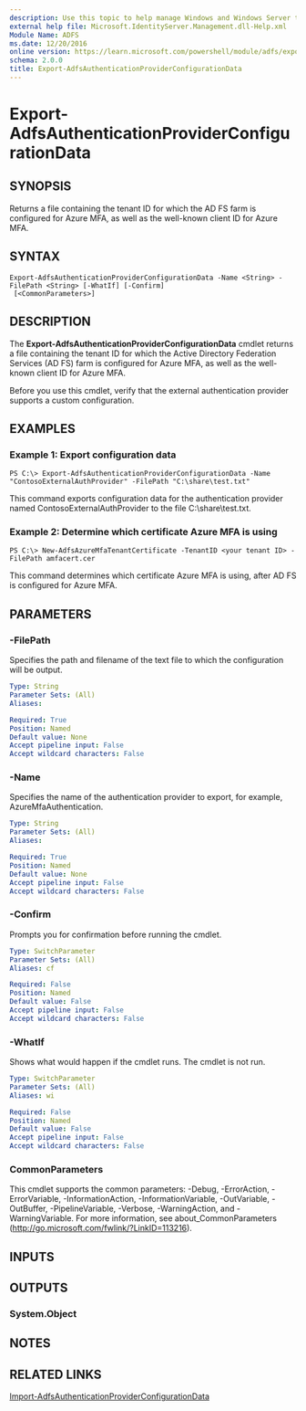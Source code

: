 ```yaml
---
description: Use this topic to help manage Windows and Windows Server technologies with Windows PowerShell.
external help file: Microsoft.IdentityServer.Management.dll-Help.xml
Module Name: ADFS
ms.date: 12/20/2016
online version: https://learn.microsoft.com/powershell/module/adfs/export-adfsauthenticationproviderconfigurationdata?view=windowsserver2019-ps&wt.mc_id=ps-gethelp
schema: 2.0.0
title: Export-AdfsAuthenticationProviderConfigurationData
---
```


# Export-AdfsAuthenticationProviderConfigurationData

## SYNOPSIS
Returns a file containing the tenant ID for which the AD FS farm is configured for Azure MFA, as well as the well-known client ID for Azure MFA.

## SYNTAX

```
Export-AdfsAuthenticationProviderConfigurationData -Name <String> -FilePath <String> [-WhatIf] [-Confirm]
 [<CommonParameters>]
```

## DESCRIPTION
The **Export-AdfsAuthenticationProviderConfigurationData** cmdlet returns a file containing the tenant ID for which the Active Directory Federation Services (AD FS) farm is configured for Azure MFA, as well as the well-known client ID for Azure MFA.

Before you use this cmdlet, verify that the external authentication provider supports a custom configuration.

## EXAMPLES

### Example 1: Export configuration data
```
PS C:\> Export-AdfsAuthenticationProviderConfigurationData -Name "ContosoExternalAuthProvider" -FilePath "C:\share\test.txt"
```

This command exports configuration data for the authentication provider named ContosoExternalAuthProvider to the file C:\share\test.txt.

### Example 2: Determine which certificate Azure MFA is using
```
PS C:\> New-AdfsAzureMfaTenantCertificate -TenantID <your tenant ID> - FilePath amfacert.cer
```

This command determines which certificate Azure MFA is using, after AD FS is configured for Azure MFA.

## PARAMETERS

### -FilePath
Specifies the path and filename of the text file to which the configuration will be output.

```yaml
Type: String
Parameter Sets: (All)
Aliases: 

Required: True
Position: Named
Default value: None
Accept pipeline input: False
Accept wildcard characters: False
```

### -Name
Specifies the name of the authentication provider to export, for example, AzureMfaAuthentication.

```yaml
Type: String
Parameter Sets: (All)
Aliases: 

Required: True
Position: Named
Default value: None
Accept pipeline input: False
Accept wildcard characters: False
```

### -Confirm
Prompts you for confirmation before running the cmdlet.

```yaml
Type: SwitchParameter
Parameter Sets: (All)
Aliases: cf

Required: False
Position: Named
Default value: False
Accept pipeline input: False
Accept wildcard characters: False
```

### -WhatIf
Shows what would happen if the cmdlet runs.
The cmdlet is not run.

```yaml
Type: SwitchParameter
Parameter Sets: (All)
Aliases: wi

Required: False
Position: Named
Default value: False
Accept pipeline input: False
Accept wildcard characters: False
```

### CommonParameters
This cmdlet supports the common parameters: -Debug, -ErrorAction, -ErrorVariable, -InformationAction, -InformationVariable, -OutVariable, -OutBuffer, -PipelineVariable, -Verbose, -WarningAction, and -WarningVariable. For more information, see about_CommonParameters (http://go.microsoft.com/fwlink/?LinkID=113216).

## INPUTS

## OUTPUTS

### System.Object

## NOTES

## RELATED LINKS

[Import-AdfsAuthenticationProviderConfigurationData](./Import-AdfsAuthenticationProviderConfigurationData.md)

